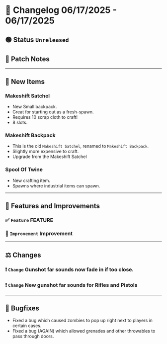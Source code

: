 # 📑 Changelog 06/17/2025 - 06/17/2025

## 🟢 Status `Unreleased`

## 💬 Patch Notes

________

## 🔫 New Items

### Makeshift Satchel
- New Small backpack.
- Great for starting out as a fresh-spawn.
- Requires 10 scrap cloth to craft!
- 8 slots.

### Makeshift Backpack
- This is the old `Makeshift Satchel`, renamed to `Makeshift Backpack`.
- Slightly more expensive to craft.
- Upgrade from the Makeshift Satchel

### Spool Of Twine
- New crafting item.
- Spawns where industrial items can spawn.

________

## 📢 Features and Improvements

### ✅ `Feature` FEATURE

### 🔼 `Improvement` Improvement

________

## ⚖️ Changes

### ❗ `Change` Gunshot far sounds now fade in if too close.

### ❗ `Change` New gunshot far sounds for Rifles and Pistols

________

## 🐛 Bugfixes
- Fixed a bug which caused zombies to pop up right next to players in certain cases.
- Fixed a bug (AGAIN) which allowed grenades and other throwables to pass through doors.
